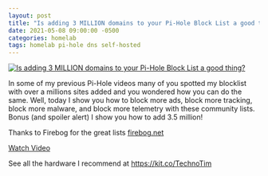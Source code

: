 ```yaml
---
layout: post
title: "Is adding 3 MILLION domains to your Pi-Hole Block List a good thing?"
date: 2021-05-08 09:00:00 -0500
categories: homelab
tags: homelab pi-hole dns self-hosted
---
```


[![Is adding 3 MILLION domains to your Pi-Hole Block List a good thing?](https://img.youtube.com/vi/0wpn3rXTe0g/0.jpg)](https://www.youtube.com/watch?v=0wpn3rXTe0g "Is adding 3 MILLION domains to your Pi-Hole Block List a good thing?")

In some of my previous Pi-Hole videos many of you spotted my blocklist with over a millions sites added and you wondered how you can do the same.  Well, today I show you how to block more ads, block more tracking, block more malware, and block more telemetry with these community lists.  Bonus (and spoiler alert) I show you how to add 3.5 million!

Thanks to Firebog for the great lists [firebog.net](https://firebog.net/)

[Watch Video](https://www.youtube.com/watch?v=0wpn3rXTe0g)

See all the hardware I recommend at <https://kit.co/TechnoTim>
